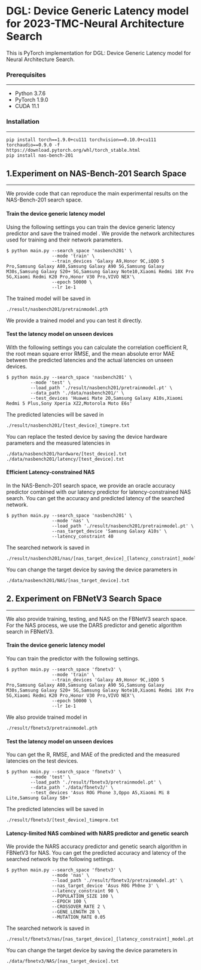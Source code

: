 # DGL: Device Generic Latency model for 2023-TMC-Neural Architecture Search

This is  PyTorch implementation for  DGL: Device Generic Latency model for Neural Architecture Search.

### Prerequisites

------

- Python 3.7.6
- PyTorch 1.9.0
- CUDA 11.1

### Installation

------

```
pip install torch==1.9.0+cu111 torchvision==0.10.0+cu111 torchaudio==0.9.0 -f https://download.pytorch.org/whl/torch_stable.html
pip install nas-bench-201
```

## 1.Experiment on NAS-Bench-201 Search Space

------

We provide code that can reproduce the main experimental results on the NAS-Bench-201 search space. 

#### Train the device generic latency model

Using the following settings you can train the device generic latency predictor and save the trained model . We provide the network architectures used for training and their network parameters.

```
$ python main.py --search_space 'nasbench201' \
                 --mode 'train' \
                 --train_devices 'Galaxy A9,Honor 9C,iQOO 5 Pro,Samsung Galaxy A80,Samsung Galaxy A90 5G,Samsung Galaxy M30s,Samsung Galaxy S20+ 5G,Samsung Galaxy Note10,Xiaomi Redmi 10X Pro 5G,Xiaomi Redmi K20 Pro,Honor V30 Pro,VIVO NEX'\
                 --epoch 50000 \
                 --lr 1e-1
```

The trained model will be saved in

```
./result/nasbench201/pretrainmodel.pth
```

We provide a trained model and you can test it directly.

#### Test the latency model on unseen devices

With the following settings you can calculate the correlation coefficient R, the root mean square error RMSE, and the mean absolute error MAE between the predicted latencies and the actual latencies on unseen devices.

```
$ python main.py --search_space 'nasbench201' \
		 --mode 'test' \
         --load_path './result/nasbench201/pretrainmodel.pt' \
         --data_path './data/nasbench201/' \
		 --test_devices 'Huawei Mate 20,Samsung Galaxy A10s,Xiaomi Redmi 5 Plus,Sony Xperia XZ2,Motorola Moto E6s'         
```

The predicted latencies will be saved in

```
./result/nasbench201/[test_device]_timepre.txt
```

You can replace the tested device by saving the device hardware parameters and the measured latencies in

```
./data/nasbench201/hardware/[test_device].txt
./data/nasbench201/latency/[test_device].txt
```

#### Efficient Latency-constrained NAS

In the NAS-Bench-201 search space, we provide an oracle accuracy predictor combined with our latency predictor for latency-constrained NAS search. You can get the accuracy and predicted latency of the searched network.

```
$ python main.py --search_space 'nasbench201' \
                 --mode 'nas' \
                 --load_path './result/nasbench201/pretrainmodel.pt' \
                 --nas_target_device 'Samsung Galaxy A10s' \
                 --latency_constraint 40 
```

The searched network is saved in

```
./result/nasbench201/nas/[nas_target_device]_[latency_constraint]_model.pt
```

You can change the target device by saving the device parameters in

```
./data/nasbench201/NAS/[nas_target_device].txt
```

## 2. Experiment on FBNetV3 Search Space

------

We also provide training, testing, and NAS on the FBNetV3 search space. For the NAS process, we use the DARS predictor and genetic algorithm search in FBNetV3.

#### Train the device generic latency model

You can train the predictor with the following settings.

```
$ python main.py --search_space 'fbnetv3' \
                 --mode 'train' \
                 --train_devices 'Galaxy A9,Honor 9C,iQOO 5 Pro,Samsung Galaxy A80,Samsung Galaxy A90 5G,Samsung Galaxy M30s,Samsung Galaxy S20+ 5G,Samsung Galaxy Note10,Xiaomi Redmi 10X Pro 5G,Xiaomi Redmi K20 Pro,Honor V30 Pro,VIVO NEX'\
                 --epoch 50000 \
                 --lr 1e-1
```

We also provide trained model in

```
./result/fbnetv3/pretrainmodel.pth
```

#### Test the latency model on unseen devices

You can get the R, RMSE, and MAE of the predicted and the measured latencies on the test devices.

```
$ python main.py --search_space 'fbnetv3' \
		 --mode 'test' \
         --load_path './result/fbnetv3/pretrainmodel.pt' \
         --data_path './data/fbnetv3/' \
		 --test_devices 'Asus ROG Phone 3,Oppo A5,Xiaomi Mi 8 Lite,Samsung Galaxy S8+'         
```

The predicted latencies will be saved in

```
./result/fbnetv3/[test_device]_timepre.txt
```

#### Latency-limited NAS combined with NARS predictor and genetic search	

We provide the NARS accuracy predictor and genetic search algorithm in FBNetV3 for NAS. You can get the predicted accuracy and latency of the searched network by the following settings.

```
$ python main.py --search_space 'fbnetv3' \
                 --mode 'nas' \
                 --load_path './result/fbnetv3/pretrainmodel.pt' \
                 --nas_target_device 'Asus R0G Ph0ne 3' \
                 --latency_constraint 90 \
                 --POPULATION_SIZE 100 \
                 --EPOCH 100 \
                 --CROSSOVER_RATE 2 \
                 --GENE_LENGTH 28 \
                 --MUTATION_RATE 0.05
```

The searched network is saved in

```
./result/fbnetv3/nas/[nas_target_device]_[latency_constraint]_model.pt
```

You can change the target device by saving the device parameters in

```
./data/fbnetv3/NAS/[nas_target_device].txt
```

